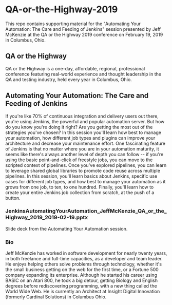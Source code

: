 # QA-or-the-Highway-2019
This repo contains supporting material for the "Automating Your Automation: The Care and Feeding of Jenkins" session presented by Jeff McKenzie at the QA or the Highway 2019 conference on February 19, 2019 in Columbus, Ohio.

## QA or the Highway
QA or the Highway is a one-day, affordable, regional, professional conference featuring real-world experience and thought leadership in the QA and testing industry, held every year in Columbus, Ohio.

## Automating Your Automation: The Care and Feeding of Jenkins
If you're like 70% of continuous integration and delivery users out there, you're using Jenkins, the powerful and popular automation server. But how do you know you're doing it right? Are you getting the most out of the strategies you've chosen? In this session you'll learn how best to manage your automation, how different job types and plugins can improve your architecture and decrease your maintenance effort. One fascinating feature of Jenkins is that no matter where you are in your automation maturity, it seems like there's always another level of depth you can follow -- if you're using the basic point-and-click of freestyle jobs, you can move to the scripted context of pipelines. Once you've explored pipelines, you can learn to leverage shared global libraries to promote code reuse across multiple pipelines. In this session, you'll learn basics about Jenkins, specific use cases for different job types, and how best to manage your automation as it grows from one job, to ten, to one hundred. Finally, you'll learn how to create your entire Jenkins job collection from scratch, at the push of a button.

### JenkinsAutomatingYourAutomation_JeffMcKenzie_QA_or_the_Highway_2019_2019-02-19.pptx
Slide deck from the Automating Your Automation session.

### Bio
Jeff McKenzie has worked in software development for nearly twenty years, in both freelance and full-time capacities, as a developer and team leader. He enjoys helping others solve problems through technology, whether it's the small business getting on the web for the first time, or a Fortune 500 company expanding its enterprise. Although he started his career using BASIC on an Atari 800, he took a big detour, getting Biology and English degrees before rediscovering programming, with a new thing called the World Wide Web. He is currently an Architect at Insight Digital Innovation (formerly Cardinal Solutions) in Columbus Ohio.
